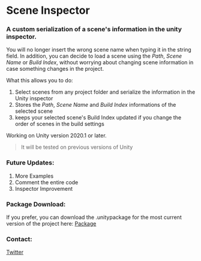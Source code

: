 # Scene Inspector

### A custom serialization of a scene's information in the unity inspector.

You will no longer insert the wrong scene name when typing it in the string field. In addition, you can decide to load a scene using the _Path_, _Scene Name_ or _Build Index_, without worrying about changing scene information in case something changes in the project.

What this allows you to do:
1. Select scenes from any project folder and serialize the information in the Unity inspector
2. Stores the _Path_, _Scene Name_ and _Build Index_ informations of the selected scene
3. keeps your selected scene's Build Index updated if you change the order of scenes in the build settings

Working on Unity version 2020.1 or later.
> It will be tested on previous versions of Unity

### Future Updates:
1. More Examples
2. Comment the entire code
3. Inspector Improvement

### Package Download:

If you prefer, you can download the .unitypackage for the most current version of the project here:
[Package](https://bit.ly/3aW7vEg)

### Contact:
[Twitter](https://twitter.com/BillyCoenWU)
